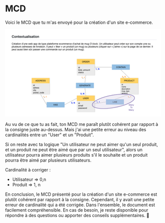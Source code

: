 # MCD

Voici le MCD que tu m'as envoyé pour la création d'un site e-commerce.

![mcd_apprenant.png](screen/mcd_apprenant.png)

Au vu de ce que tu as fait, ton MCD me paraît plutôt cohérent par rapport à la consigne juste au-dessus. Mais j'ai une petite erreur au niveau des cardinalités entre un "User" et un "Produit".

Si on reste avec ta logique "Un utilisateur ne peut aimer qu'un seul produit, et un produit ne peut être aimé que par un seul utilisateur", alors un utilisateur pourra aimer plusieurs produits s'il le souhaite et un produit pourra être aimé par plusieurs utilisateurs.

Cardinalité à corriger :

- Utilisateur ⇒ 0,n
- Produit ⇒ 1, n

En conclusion, le MCD présenté pour la création d'un site e-commerce est plutôt cohérent par rapport à la consigne. Cependant, il y avait une petite erreur de cardinalité qui a été corrigée. Dans l'ensemble, le document est facilement compréhensible. En cas de besoin, je reste disponible pour répondre à des questions ou apporter des conseils supplémentaires. 🙂